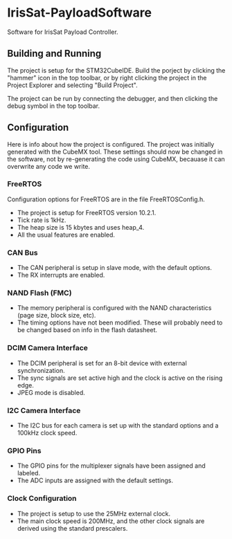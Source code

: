 # IrisSat-PayloadSoftware
Software for IrisSat Payload Controller.

## Building and Running

The project is setup for the STM32CubeIDE.
Build the porject by clicking the "hammer" icon in the top toolbar, or by right clicking the project in the Project Explorer and selecting "Build Project".

The project can be run by connecting the debugger, and then clicking the debug symbol in the top toolbar.

## Configuration

Here is info about how the project is configured.
The project was initially generated with the CubeMX tool.
These settings should now be changed in the software, not by re-generating the code using CubeMX, becauase it can overwrite any code we write.


### FreeRTOS
 Configuration options for FreeRTOS are in the file FreeRTOSConfig.h.
- The project is setup for FreeRTOS version 10.2.1.
- Tick rate is 1kHz.
- The heap size is 15 kbytes and uses heap_4.
- All the usual features are enabled.

### CAN Bus
- The CAN peripheral is setup in slave mode, with the default options.
- The RX interrupts are enabled.

### NAND Flash (FMC)
- The memory peripheral  is configured with the NAND characteristics (page size, block size, etc).
- The timing options have not been modified. These will probably need to be changed based on info in the flash datasheet.

### DCIM Camera Interface
- The DCIM peripheral is set for an 8-bit device with external synchronization.
- The sync signals are set active high and the clock is active on the rising edge.
- JPEG mode is disabled.

### I2C Camera Interface
- The I2C bus for each camera is set up with the standard options and a 100kHz clock speed.

### GPIO Pins
- The GPIO pins for the multiplexer signals have been assigned and labeled.
- The ADC inputs are assigned with the default settings.

### Clock Configuration
- The project is setup to use the 25MHz external clock.
- The main clock speed is 200MHz, and the other clock signals are derived using the standard prescalers.


